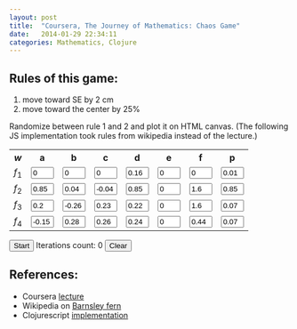 ```yaml
---
layout: post
title:  "Coursera, The Journey of Mathematics: Chaos Game"
date:   2014-01-29 22:34:11
categories: Mathematics, Clojure
---
```


Rules of this game:
-------------------
1. move toward SE by 2 cm
2. move toward the center by 25%

Randomize between rule 1 and 2 and plot it on HTML canvas. (The following JS implementation took rules from wikipedia instead of the lecture.)

<script src="https://ajax.googleapis.com/ajax/libs/jquery/1.9.1/jquery.min.js"></script>
<script src="/javascripts/chaos-game.js"></script>

<div>
  <table>
    <tbody><tr>
      <th><i>w</i></th>
      <th>a</th>
      <th>b</th>
      <th>c</th>
      <th>d</th>
      <th>e</th>
      <th>f</th>
      <th>p</th>
    </tr>
    <tr>
      <td><i>f</i><sub>1</sub></td>
      <td><input type="text" id="a0" value="0" size="2"></td>
      <td><input type="text" id="b0" value="0" size="2"></td>
      <td><input type="text" id="c0" value="0" size="2"></td>
      <td><input type="text" id="d0" value="0.16" size="2"></td>
      <td><input type="text" id="e0" value="0" size="2"></td>
      <td><input type="text" id="f0" value="0" size="2"></td>
      <td><input type="text" id="p0" value="0.01" size="2"></td>
    </tr>
    <tr>
      <td><i>f</i><sub>2</sub></td>
      <td><input type="text" id="a1" value="0.85" size="2"></td>
      <td><input type="text" id="b1" value="0.04" size="2"></td>
      <td><input type="text" id="c1" value="-0.04" size="2"></td>
      <td><input type="text" id="d1" value="0.85" size="2"></td>
      <td><input type="text" id="e1" value="0" size="2"></td>
      <td><input type="text" id="f1" value="1.6" size="2"></td>
      <td><input type="text" id="p1" value="0.85" size="2"></td>
    </tr>
    <tr>
      <td><i>f</i><sub>3</sub></td>
      <td><input type="text" id="a2" value="0.2" size="2"></td>
      <td><input type="text" id="b2" value="-0.26" size="2"></td>
      <td><input type="text" id="c2" value="0.23" size="2"></td>
      <td><input type="text" id="d2" value="0.22" size="2"></td>
      <td><input type="text" id="e2" value="0" size="2"></td>
      <td><input type="text" id="f2" value="1.6" size="2"></td>
      <td><input type="text" id="p2" value="0.07" size="2"></td>
    </tr>
    <tr>
      <td><i>f</i><sub>4</sub></td>
      <td><input type="text" id="a3" value="-0.15" size="2"></td>
      <td><input type="text" id="b3" value="0.28" size="2"></td>
      <td><input type="text" id="c3" value="0.26" size="2"></td>
      <td><input type="text" id="d3" value="0.24" size="2"></td>
      <td><input type="text" id="e3" value="0" size="2"></td>
      <td><input type="text" id="f3" value="0.44" size="2"></td>
      <td><input type="text" id="p3" value="0.07" size="2"></td>
    </tr>
  </tbody></table>
</div>
<div>
  <button id="start">Start</button>
  Iterations count: <span id="iterations">0</span>
  <button id="clear">Clear</button>
</div>

<canvas id="canvas" width="550" height="800">
</canvas>

References:
-----------------
* Coursera [lecture]
* Wikipedia on [Barnsley fern]
* Clojurescript [implementation]

[lecture]: https://class.coursera.org/sjtuma153-001/lecture/89
[Barnsley fern]: http://en.wikipedia.org/wiki/Barnsley_fern
[implementation]: https://github.com/go717franciswang/shiny-bear/blob/master/src-cljs/game_of_chaos/core.cljs

